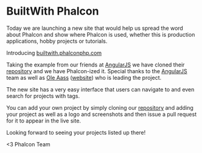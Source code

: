 BuiltWith Phalcon
=================

Today we are launching a new site that would help us spread the word about 
Phalcon and show where Phalcon is used, whether this is production applications, 
hobby projects or tutorials.

Introducing [builtwith.phalconphp.com](http://builtwith.phalconphp.com)

Taking the example from our friends at [AngularJS](http://www.angularjs.org) we 
have cloned their [repository](https://github.com/angular/builtwith.angularjs.org) 
and we have Phalcon-ized it. Special thanks to the 
[AngularJS](http://en.wikipedia.org/wiki/AngularJS) team as well as 
[Ole Aass](https://github.com/oaass) ([website](http://oleaass.com)) who is 
leading the project.

The new site has a very easy interface that users can navigate to and even 
search for projects with tags. 

You can add your own project by simply cloning our 
[repository](https://github.com/phalcon/builtwith) and adding your project as 
well as a logo and screenshots and then issue a pull request for it to appear 
in the live site.

Looking forward to seeing your projects listed up there!


<3 Phalcon Team
